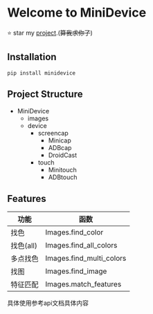 # Welcome to MiniDevice

⭐ star my  [project](https://github.com/NakanoSanku/minidevice).(~~算我求你了~~)

## Installation

```shell
pip install minidevice
```

## Project Structure
- MiniDevice
    - images
    - device
        - screencap
            - Minicap
            - ADBcap
            - DroidCast
        - touch
            - Minitouch
            - ADBtouch

## Features
|功能|函数|
|----|---|
|找色|Images.find_color|
|找色(all)|Images.find_all_colors|
|多点找色|Images.find_multi_colors|
|找图|Images.find_image|
|特征匹配|Images.match_features|


具体使用参考api文档具体内容

